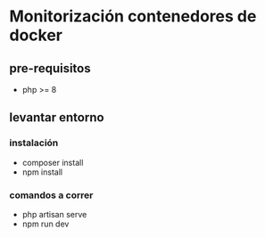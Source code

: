 # Monitorización contenedores de docker

## pre-requisitos

* php >= 8

## levantar entorno

### instalación

* composer install
* npm install

### comandos a correr

* php artisan serve
* npm run dev
